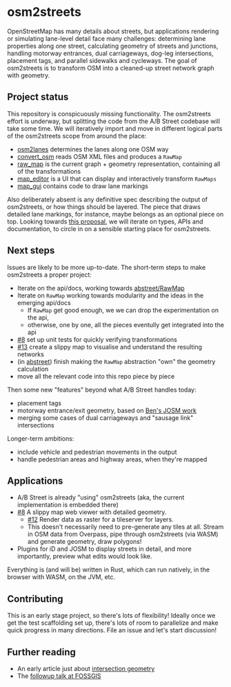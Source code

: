 # osm2streets

OpenStreetMap has many details about streets, but applications rendering or
simulating lane-level detail face many challenges: determining lane properties
along one street, calculating geometry of streets and junctions, handling
motorway entrances, dual carriageways, dog-leg intersections, placement tags,
and parallel sidewalks and cycleways. The goal of osm2streets is to transform
OSM into a cleaned-up street network graph with geometry.

## Project status

This repository is conspicuously missing functionality. The osm2streets effort is
underway, but splitting the code from the A/B Street codebase will take some time.
We will iteratively import and move in different logical parts of the osm2streets scope
from around the place:

- [osm2lanes](https://github.com/a-b-street/osm2lanes) determines the lanes
  along one OSM way
- [convert_osm](https://github.com/a-b-street/abstreet/tree/master/convert_osm)
  reads OSM XML files and produces a `RawMap`
- [raw_map](https://github.com/a-b-street/abstreet/tree/master/raw_map) is the
  current graph + geometry representation, containing all of the transformations
- [map_editor](https://github.com/a-b-street/abstreet/tree/master/apps/map_editor)
  is a UI that can display and interactively transform `RawMaps`
- [map_gui](https://github.com/a-b-street/abstreet/tree/master/map_gui/src/render)
  contains code to draw lane markings

Also deliberately absent is any definitive spec describing the output of
osm2streets, or how things should be layered. The piece that draws detailed
lane markings, for instance, maybe belongs as an optional piece on top.
Looking towards [this proposal](https://github.com/a-b-street/osm2streets/issues/5#issuecomment-1114305718),
we will iterate on types, APIs and documentation, to circle in on a sensible starting place for osm2streets.

## Next steps

Issues are likely to be more up-to-date. The short-term steps to make
osm2streets a proper project:

- Iterate on the api/docs, working towards [abstreet/RawMap](ttps://github.com/a-b-street/abstreet/blob/master/raw_map/src/lib.rs)
- Iterate on `RawMap` working towards modularity and the ideas in the emerging api/docs
  - If `RawMap` get good enough, we we can drop the experimentation on the api,
  - otherwise, one by one, all the pieces eventully get integrated into the api
- [#8](https://github.com/a-b-street/osm2streets/issues/8) set up unit tests for quickly verifying transformations
- [#13](https://github.com/a-b-street/osm2streets/issues/13) create a slippy map to visualise and understand the resulting networks
- (in [abstreet](https://github.com/a-b-street/abstreet)) finish making the `RawMap` abstraction "own" the geometry calculation
- move all the relevant code into this repo piece by piece

Then some new "features" beyond what A/B Street handles today:

- placement tags
- motorway entrance/exit geometry, based on [Ben's JOSM work](https://github.com/BjornRasmussen/Lanes/pull/8)
- merging some cases of dual carriageways and "sausage link" intersections

Longer-term ambitions:

- include vehicle and pedestrian movements in the output
- handle pedestrian areas and highway areas, when they're mapped

## Applications

- A/B Street is already "using" osm2streets (aka, the current implementation is embedded there)
- [#8](https://github.com/a-b-street/osm2streets/issues/8) A slippy map web viewer with detailed geometry.
  - [#12](https://github.com/a-b-street/osm2streets/issues/12) Render data as raster for a tileserver for layers.
  - This doesn't necessarily need to pre-generate any tiles at all. Stream in
    OSM data from Overpass, pipe through osm2streets (via WASM) and generate
    geometry, draw polygons!
- Plugins for iD and JOSM to display streets in detail, and more importantly,
  preview what edits would look like.

Everything is (and will be) written in Rust, which can run natively, in the
browser with WASM, on the JVM, etc.

## Contributing

This is an early stage project, so there's lots of flexibility! Ideally once we
get the test scaffolding set up, there's lots of room to parallelize and make
quick progress in many directions. File an issue and let's start discussion!

## Further reading

- An early article just about [intersection geometry](https://a-b-street.github.io/docs/tech/map/geometry/index.html)
- The [followup talk at FOSSGIS](https://dabreegster.github.io/talks/map_model_v2/slides.html)

